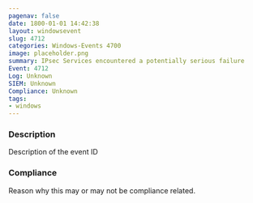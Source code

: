 ```yaml
---
pagenav: false
date: 1800-01-01 14:42:38
layout: windowsevent
slug: 4712
categories: Windows-Events 4700
image: placeholder.png
summary: IPsec Services encountered a potentially serious failure
Event: 4712
Log: Unknown
SIEM: Unknown
Compliance: Unknown
tags:
- windows
---
```


### Description

Description of the event ID

### Compliance

Reason why this may or may not be compliance related.
